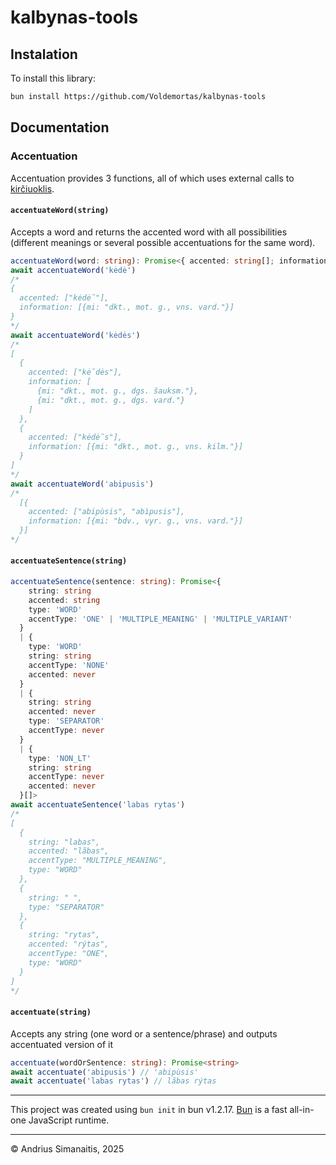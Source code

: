 # kalbynas-tools

## Instalation

To install this library:

```bash
bun install https://github.com/Voldemortas/kalbynas-tools
```

## Documentation

### Accentuation

Accentuation provides 3 functions, all of which uses external calls to [kirčiuoklis](https://kalbu.vdu.lt/mokymosi-priemones/kirciuoklis/).

#### `accentuateWord(string)`

Accepts a word and returns the accented word with all possibilities (different meanings or several possible accentuations for the same word).

```typescript
accentuateWord(word: string): Promise<{ accented: string[]; information: { mi?: string }[] }>
await accentuateWord('kėdė')
/*
{
  accented: ["kėdė̃"],
  information: [{mi: "dkt., mot. g., vns. vard."}]
}
*/
await accentuateWord('kėdės')
/*
[
  {
    accented: ["kė̃dės"],
    information: [
      {mi: "dkt., mot. g., dgs. šauksm."},
      {mi: "dkt., mot. g., dgs. vard."}
    ]
  },
  {
    accented: ["kėdė̃s"],
    information: [{mi: "dkt., mot. g., vns. kilm."}]
  }
]
*/
await accentuateWord('abipusis')
/*
  [{
    accented: ["abipùsis", "abìpusis"],
    information: [{mi: "bdv., vyr. g., vns. vard."}]
  }]
*/
```

#### `accentuateSentence(string)`

```typescript
accentuateSentence(sentence: string): Promise<{
    string: string
    accented: string
    type: 'WORD'
    accentType: 'ONE' | 'MULTIPLE_MEANING' | 'MULTIPLE_VARIANT'
  }
  | {
    type: 'WORD'
    string: string
    accentType: 'NONE'
    accented: never
  }
  | {
    string: string
    accented: never
    type: 'SEPARATOR'
    accentType: never
  }
  | {
    type: 'NON_LT'
    string: string
    accentType: never
    accented: never
  }[]>
await accentuateSentence('labas rytas')
/*
[
  {
    string: "labas",
    accented: "lãbas",
    accentType: "MULTIPLE_MEANING",
    type: "WORD"
  },
  {
    string: " ",
    type: "SEPARATOR"
  },
  {
    string: "rytas",
    accented: "rýtas",
    accentType: "ONE",
    type: "WORD"
  }
]
*/
```

#### `accentuate(string)`

Accepts any string (one word or a sentence/phrase) and outputs accentuated version of it

```typescript
accentuate(wordOrSentence: string): Promise<string>
await accentuate('abipusis') // 'abipùsis'
await accentuate('labas rytas') // lãbas rýtas
```

---

This project was created using `bun init` in bun v1.2.17. [Bun](https://bun.sh) is a fast all-in-one JavaScript runtime.

---

© Andrius Simanaitis, 2025
